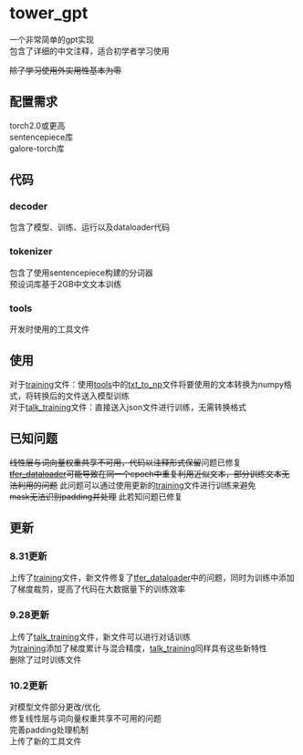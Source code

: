 # tower_gpt
一个非常简单的gpt实现<br>
包含了详细的中文注释，适合初学者学习使用

~~除了学习使用外实用性基本为零~~

## 配置需求
torch2.0或更高<br>
sentencepiece库<br>
galore-torch库<br>

## 代码
### decoder
包含了模型、训练、运行以及dataloader代码
### tokenizer
包含了使用sentencepiece构建的分词器<br>
预设词库基于2GB中文文本训练
### tools
开发时使用的工具文件

## 使用
对于[training](https://github.com/midway2333/tower_gpt/blob/main/decoder/training.py)文件：使用[tools](https://github.com/midway2333/tower_gpt/tree/main/tools)中的[txt_to_np](https://github.com/midway2333/tower_gpt/blob/main/tools/txt_to_np.py)文件将要使用的文本转换为numpy格式，将转换后的文件送入模型训练<br>
对于[talk_training](https://github.com/midway2333/tower_gpt/blob/main/decoder/talk_training.py)文件：直接送入json文件进行训练，无需转换格式

## 已知问题
~~线性层与词向量权重共享不可用，代码以注释形式保留~~问题已修复<br>
~~[tfer_dataloader](https://github.com/midway2333/tower_gpt/blob/main/decoder/tfer_dataloader.py)可能导致在同一个epoch中重复利用近似文本，部分训练文本无法利用的问题~~ 此问题可以通过使用更新的[training](https://github.com/midway2333/tower_gpt/blob/main/decoder/training.py)文件进行训练来避免<br>
~~mask无法识别padding并处理~~ 此若知问题已修复

## 更新
### 8.31更新
上传了[training](https://github.com/midway2333/tower_gpt/blob/main/decoder/training.py)文件，新文件修复了[tfer_dataloader](https://github.com/midway2333/tower_gpt/blob/main/decoder/tfer_dataloader.py)中的问题，同时为训练中添加了梯度裁剪，提高了代码在大数据量下的训练效率
### 9.28更新
上传了[talk_training](https://github.com/midway2333/tower_gpt/blob/main/decoder/talk_training.py)文件，新文件可以进行对话训练<br>
为[training](https://github.com/midway2333/tower_gpt/blob/main/decoder/training.py)添加了梯度累计与混合精度，[talk_training](https://github.com/midway2333/tower_gpt/blob/main/decoder/talk_training.py)同样具有这些新特性<br>
删除了过时训练文件
### 10.2更新
对模型文件部分更改/优化<br>
修复线性层与词向量权重共享不可用的问题<br>
完善padding处理机制<br>
上传了新的工具文件
